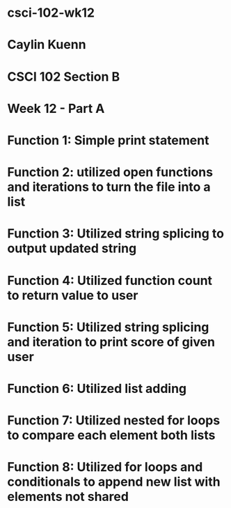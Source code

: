 # csci-102-wk12
# Caylin Kuenn
# CSCI 102 Section B
# Week 12 - Part A

# Function 1: Simple print statement
# Function 2: utilized open functions and iterations to turn the file into a list
# Function 3: Utilized string splicing to output updated string 
# Function 4: Utilized function count to return value to user
# Function 5: Utilized string splicing and iteration to print score of given user
# Function 6: Utilized list adding 
# Function 7: Utilized nested for loops to compare each element both lists
# Function 8: Utilized for loops and conditionals to append new list with elements not shared

